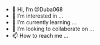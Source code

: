 - 👋 Hi, I’m @Duba068
- 👀 I’m interested in ...
- 🌱 I’m currently learning ...
- 💞️ I’m looking to collaborate on ...
- 📫 How to reach me ...

<!---
Duba068/Duba068 is a ✨ special ✨ repository because its `README.md` (this file) appears on your GitHub profile.
You can click the Preview link to take a look at your changes.
--->
